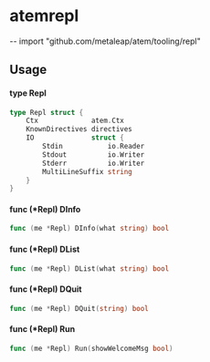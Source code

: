 # atemrepl
--
    import "github.com/metaleap/atem/tooling/repl"


## Usage

#### type Repl

```go
type Repl struct {
	Ctx             atem.Ctx
	KnownDirectives directives
	IO              struct {
		Stdin           io.Reader
		Stdout          io.Writer
		Stderr          io.Writer
		MultiLineSuffix string
	}
}
```


#### func (*Repl) DInfo

```go
func (me *Repl) DInfo(what string) bool
```

#### func (*Repl) DList

```go
func (me *Repl) DList(what string) bool
```

#### func (*Repl) DQuit

```go
func (me *Repl) DQuit(string) bool
```

#### func (*Repl) Run

```go
func (me *Repl) Run(showWelcomeMsg bool)
```
